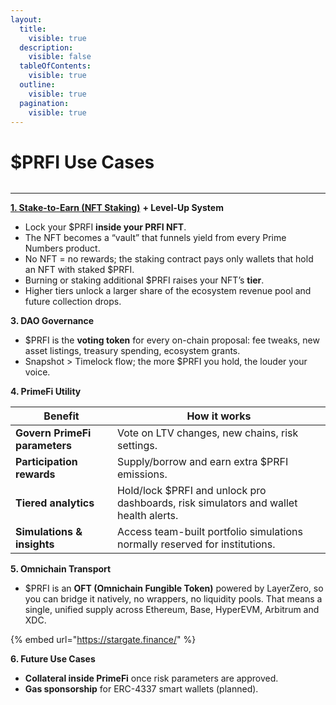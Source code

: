 ```yaml
---
layout:
  title:
    visible: true
  description:
    visible: false
  tableOfContents:
    visible: true
  outline:
    visible: true
  pagination:
    visible: true
---
```


# $PRFI Use Cases

<figure><img src="../../.gitbook/assets/TOKENUSECASES (1).jpg" alt=""><figcaption></figcaption></figure>

***

[**1. Stake-to-Earn (NFT Staking)**](https://primestaking.xyz/) **+ Level-Up System**

* Lock your $PRFI **inside your PRFI NFT**.
* The NFT becomes a “vault” that funnels yield from every Prime Numbers product.
* No NFT = no rewards; the staking contract pays only wallets that hold an NFT with staked $PRFI.&#x20;
* Burning or staking additional $PRFI raises your NFT’s **tier**.
* Higher tiers unlock a larger share of the ecosystem revenue pool and future collection drops.

**3. DAO Governance**

* $PRFI is the **voting token** for every on-chain proposal: fee tweaks, new asset listings, treasury spending, ecosystem grants.
* Snapshot > Timelock flow; the more $PRFI  you hold, the louder your voice.

**4. PrimeFi Utility**

| Benefit                       | How it works                                                                         |
| ----------------------------- | ------------------------------------------------------------------------------------ |
| **Govern PrimeFi parameters** | Vote on LTV changes, new chains, risk settings.                                      |
| **Participation rewards**     | Supply/borrow and earn extra $PRFI emissions.                                        |
| **Tiered analytics**          | Hold/lock $PRFI and unlock pro dashboards, risk simulators and wallet health alerts. |
| **Simulations & insights**    | Access team-built portfolio simulations normally reserved for institutions.          |

**5. Omnichain Transport**

* $PRFI is an **OFT (Omnichain Fungible Token)** powered by LayerZero, so you can bridge it natively, no wrappers, no liquidity pools. That means a single, unified supply across Ethereum, Base, HyperEVM, Arbitrum and XDC.&#x20;

{% embed url="https://stargate.finance/" %}

**6. Future Use Cases**

* **Collateral inside PrimeFi** once risk parameters are approved.
* **Gas sponsorship** for ERC-4337 smart wallets (planned).

